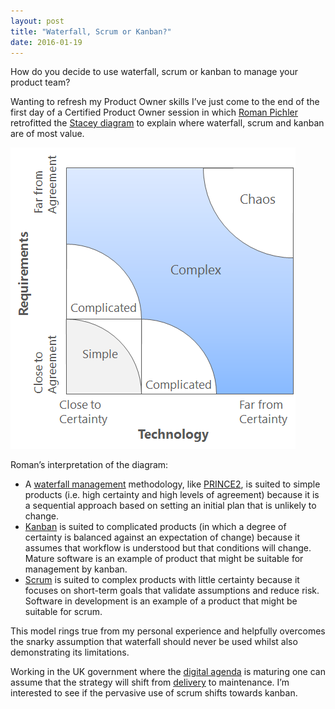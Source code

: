 ```yaml
---
layout: post
title: "Waterfall, Scrum or Kanban?"
date: 2016-01-19
---
```


How do you decide to use waterfall, scrum or kanban to manage your product team?

Wanting to refresh my Product Owner skills I’ve just come to the end of the first day of a Certified Product Owner session in which [Roman Pichler](http://www.romanpichler.com/) retrofitted the [Stacey diagram](http://www.gp-training.net/training/communication_skills/consultation/equipoise/complexity/stacey.htm) to explain where waterfall, scrum and kanban are of most value.

![Stacey Diagram](/assets/stacey-diagram.png)

Roman’s interpretation of the diagram:

- A [waterfall management](https://en.wikipedia.org/wiki/Waterfall_model) methodology, like [PRINCE2](https://www.prince2.com/uk/what-is-prince2), is suited to simple products (i.e. high certainty and high levels of agreement) because it is a sequential approach based on setting an initial plan that is unlikely to change.
- [Kanban](http://kanbanblog.com/explained/) is suited to complicated products (in which a degree of certainty is balanced against an expectation of change) because it assumes that workflow is understood but that conditions will change. Mature software is an example of  product that might be suitable for management by kanban.
- [Scrum](http://www.scrumguides.org/) is suited to complex products with little certainty because it focuses on short-term goals that validate assumptions and reduce risk. Software in development is an example of a product that might be suitable for scrum.

This model rings true from my personal experience and helpfully overcomes the snarky assumption that waterfall should never be used whilst also demonstrating its limitations.

Working in the UK government where the [digital agenda](https://www.gov.uk/service-manual/digital-by-default) is maturing one can assume that the strategy will shift from [delivery](https://gds.blog.gov.uk/2013/01/06/digital-transformation-in-2013-the-strategy-is-delivery-again/) to maintenance. I’m interested to see if the pervasive use of scrum shifts towards kanban.
